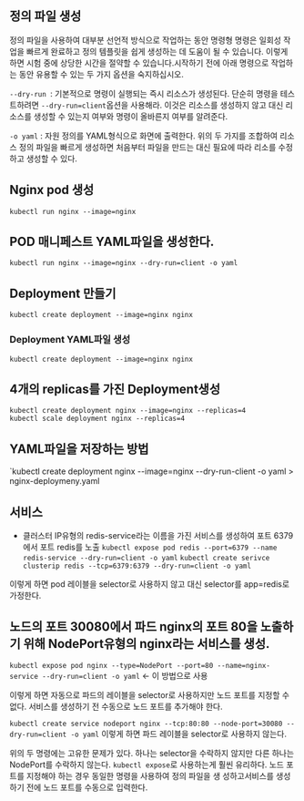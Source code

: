 ## 정의 파일 생성
정의 파일을 사용하여 대부분 선언적 방식으로 작업하는 동안 명령형 명령은 일회성 작업을 빠르게 완료하고 정의 템플릿을 쉽게 생성하는 데 도움이 될 수 있습니다. 
이렇게 하면 시험 중에 상당한 시간을 절약할 수 있습니다.시작하기 전에 아래 명령으로 작업하는 동안 유용할 수 있는 두 가지 옵션을 숙지하십시오.

`--dry-run `: 기본적으로 명령이 실행되는 즉시 리소스가 생성된다. 단순히 명령을 테스트하려면 `--dry-run=client`옵션을 사용해라. 이것은 리소스를 생성하지 않고 대신
리소스를 생성할 수 있는지 여부와 명령이 올바른지 여부를 알려준다.

`-o yaml` :  자원 정의를 YAML형식으로 화면에 출력한다. 위의 두 가지를 조합하여 리소스 정의 파일을 빠르게 생성하면 처음부터 파일을 만드는 대신 필요에 따라 리소를 수정하고
생성할 수 있다.

## Nginx pod 생성
`kubectl run nginx --image=nginx`

## POD 매니페스트 YAML파일을 생성한다.
`kubectl run nginx --image=nginx --dry-run=client -o yaml`

## Deployment 만들기
`kubectl create deployment --image=nginx nginx`

### Deployment YAML파일 생성
`kubectl create deployment --image=nginx nginx`

## 4개의 replicas를 가진 Deployment생성 
`kubectl create deployment nginx --image=nginx --replicas=4`  
`kubectl scale deployment nginx --replicas=4`

## YAML파일을 저장하는 방법
`kubectl create deployment nginx --image=nginx --dry-run-client -o yaml > nginx-deploymeny.yaml

## 서비스
- 클러스터 IP유형의 redis-service라는 이름을 가진 서비스를 생성하여 포트 6379에서 포트 redis를 노출
`kubectl expose pod redis --port=6379 --name redis-service --dry-run=client -o yaml`
`kubectl create serivce clusterip redis --tcp=6379:6379 --dry-run=client -o yaml`

이렇게 하면 pod 레이블을 selector로 사용하지 않고 대신 selector를 app=redis로 가정한다.

## 노드의 포트 30080에서 파드 nginx의 포트 80을 노출하기 위해 NodePort유형의 nginx라는 서비스를 생성.
`kubectl expose pod nginx --type=NodePort --port=80 --name=nginx-service --dry-run=client -o yaml` <- 이 방법으로 사용

이렇게 하면 자동으로 파드의 레이블을 selector로 사용하지만 노드 포트를 지정할 수 없다. 서비스를 생성하기 전 수동으로 노드 포트를 추가해야 한다.

`kubectl create service nodeport nginx --tcp:80:80 --node-port=30080 --dry-run=client -o yaml`
이렇게 하면 파드 레이블을 selector로 사용하지 않는다.

위의 두 명령에는 고유한 문제가 있다. 하나는 selector을 수락하지 않지만 다른 하나는 NodePort를 수락하지 않는다.
`kubectl expose`로 사용하는게 훨씬 유리하다. 노드 포트를 지정해야 하는 경우 동일한 명령을 사용하여 정의 파일을 생
성하고서비스를 생성하기 전에 노드 포트를 수동으로 입력한다.

